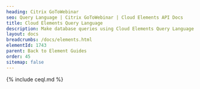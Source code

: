 ```yaml
---
heading: Citrix GoToWebinar
seo: Query Language | Citrix GoToWebinar | Cloud Elements API Docs
title: Cloud Elements Query Language
description: Make database queries using Cloud Elements Query Language.
layout: docs
breadcrumbs: /docs/elements.html
elementId: 1743
parent: Back to Element Guides
order: 45
sitemap: false
---
```


{% include ceql.md %}
